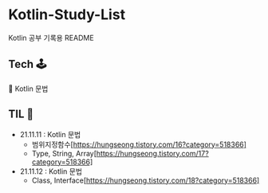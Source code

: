 # Kotlin-Study-List           
Kotlin 공부 기록용 README        

## Tech 🕹                          
📖 Kotlin 문법                  


## TIL 📝                
* 21.11.11 : Kotlin 문법          
  * 범위지정함수[https://hungseong.tistory.com/16?category=518366]            
  * Type, String, Array[https://hungseong.tistory.com/17?category=518366]             
* 21.11.12 : Kotlin 문법          
  * Class, Interface[https://hungseong.tistory.com/18?category=518366]               







